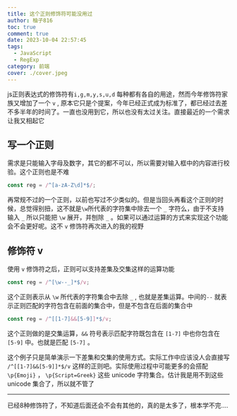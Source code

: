 ```yaml
---
title: 这个正则修饰符可能没用过
author: 柚子816
toc: true
comment: true
date: 2023-10-04 22:57:45
tags: 
  - JavaScript
  - RegExp
category: 前端
cover: ./cover.jpeg
---
```




js正则表达式的修饰符有`i,g,m,y,s,u,d` 每种都有各自的用途，然而今年修饰符家族又增加了一个 `v` , 原本它只是个提案，今年已经正式成为标准了，都已经过去差不多半年的时间了。一直也没用到它，所以也没有太过关注。直接最近的一个需求让我又相起它



## 写一个正则

需求是只能输入字母及数字，其它的都不可以，所以需要对输入框中的内容进行校验。这个正则也是不难

```javascript
const reg = /^[a-zA-Z\d]*$/;
```

再常规不过的一个正则，以前也写过不少类似的。但是当回头再看这个正则的时候，总觉得别扭，这不就是`\w`所代表的字符集中除去一个 `_` 字符么，由于不支持输入 `_` 所以只能把 `\w` 展开，并刨除 `_` 。如果可以通过运算的方式来实现这个功能会不会更好呢。这不 `v` 修饰符再次进入的我的视野



## 修饰符 v

使用 `v` 修饰符之后，正则可以支持差集及交集这样的运算功能

```javascript
const reg = /^[\w--_]*$/v;
```

这个正则表示从 `\w` 所代表的字符集合中去除 `_` , 也就是差集运算。中间的`--` 就表示正则匹配的字符包含在前面的集合中，但是不包含在后面的集合中



```javascript
const reg = /^[[1-7]&&[5-9]]*$/v;
```

这个正则做的是交集运算，`&&` 符号表示匹配字符既包含在 `[1-7]` 中也你包含在 `[5-9]` 中。也就是匹配 `[5-7]` 。



这个例子只是简单演示一下差集和交集的使用方式。实际工作中应该没人会直接写 `/^[[1-7]&&[5-9]]*$/v` 这样的正则吧。实际使用过程中可能更多的会搭配 `\p{Emoji}` ， `\p{Script=Greek}` 这些 unicode 字符集合。估计我是用不到这些 unicode 集合了，所以就不管了



---------

已经8种修饰符了，不知道后面还会不会有其他的，真的是太多了，根本学不完....

